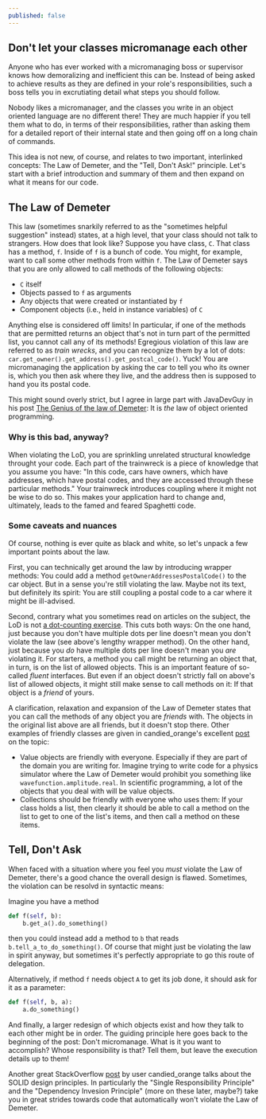 ```yaml
---
published: false
---
```

## Don't let your classes micromanage each other

Anyone who has ever worked with a micromanaging boss or supervisor knows how demoralizing and inefficient this can be. Instead of being asked to achieve results as they are defined in your role's responsibilities, such a boss tells you in excrutiating detail what steps you should follow.

Nobody likes a micromanager, and the classes you write in an object oriented language are no different there! They are much happier if you tell them what to do, in terms of their responsibilities, rather than asking them for a detailed report of their internal state and then going off on a long chain of commands.

This idea is not new, of course, and relates to two important, interlinked concepts: The Law of Demeter, and the "Tell, Don't Ask!" principle. Let's start with a brief introduction and summary of them and then expand on what it means for our code.

## The Law of Demeter

This law (sometimes snarkily referred to as the "sometimes helpful suggestion" instead) states, at a high level, that your class should not talk to strangers. How does that look like? Suppose you have class, `C`. That class has a method, `f`. Inside of `f` is a bunch of code. You might, for example, want to call some other methods from within `f`. The Law of Demeter says that you are only allowed to call methods of the following objects:

- `C` itself
- Objects passed to `f` as arguments
- Any objects that were created or instantiated by `f`
- Component objects (i.e., held in instance variables) of `C`

Anything else is considered off limits! In particular, if one of the methods that are permitted returns an object that's not in turn part of the permitted list, you cannot call any of its methods! Egregious violation of this law are referred to as _train wrecks_, and you can recognize them by a lot of dots: `car.get_owner().get_address().get_postcal_code()`. Yuck! You are micromanaging the application by asking the car to tell you who its owner is, which you then ask where they live, and the address then is supposed to hand you its postal code.

This might sound overly strict, but I agree in large part with JavaDevGuy in his post [The Genius of the law of Demeter](https://javadevguy.wordpress.com/2017/05/14/the-genius-of-the-law-of-demeter/): It is _the_ law of object oriented programming.

### Why is this bad, anyway?

When violating the LoD, you are sprinkling unrelated structural knowledge throught your code. Each part of the trainwreck is a piece of knowledge that you assume you have: "In this code, cars have owners, which have addresses, which have postal codes, and they are accessed through these particular methods." Your trainwreck introduces coupling where it might not be wise to do so. This makes your application hard to change and, ultimately, leads to the famed and feared Spaghetti code.

### Some caveats and nuances

Of course, nothing is ever quite as black and white, so let's unpack a few important points about the law.

First, you can technically get around the law by introducing wrapper methods: You could add a method `getOwnerAddressesPostalCode()` to the car object. But in a sense you're still violating the law. Maybe not its text, but definitely its spirit: You are still coupling a postal code to a car where it might be ill-advised.

Second, contrary what you sometimes read on articles on the subject, the LoD is not [a dot-counting exercise](https://haacked.com/archive/2009/07/14/law-of-demeter-dot-counting.aspx/). This cuts both ways: On the one hand, just because you don't have multiple dots per line doesn't mean you don't violate the law (see above's lengthy wrapper method). On the other hand, just because you _do_ have multiple dots per line doesn't mean you _are_ violating it. For starters, a method you call might be returning an object that, in turn, is on the list of allowed objects. This is an important feature of so-called _fluent_ interfaces. But even if an object doesn't strictly fall on above's list of allowed objects, it might still make sense to call methods on it: If that object is a _friend_ of yours.

A clarification, relaxation and expansion of the Law of Demeter states that you can call the methods of any object you are _friends_ with. The objects in the original list above are all friends, but it doesn't stop there. Other examples of friendly classes are given in candied_orange's excellent [post](https://softwareengineering.stackexchange.com/a/322645/161522) on the topic:

- Value objects are friendly with everyone. Especially if they are part of the domain you are writing for. Imagine trying to write code for a physics simulator where the Law of Demeter would prohibit you something like `wavefunction.amplitude.real`. In scientific programming, a lot of the objects that you deal with will be value objects.
- Collections should be friendly with everyone who uses them: If your class holds a list, then clearly it should be able to call a method on the list to get to one of the list's items, and then call a method on these items.

## Tell, Don't Ask

When faced with a situation where you feel you _must_ violate the Law of Demeter, there's a good chance the overall design is flawed. Sometimes, the violation can be resolvd in syntactic means:

Imagine you have a method

```python
def f(self, b):
    b.get_a().do_something()
```

then you could instead add a method to `b` that reads `b.tell_a_to_do_something()`. Of course that might just be violating the law in spirit anyway, but sometimes it's perfectly appropriate to go this route of delegation.

Alternatively, if method `f` needs object `A` to get its job done, it should ask for it as a parameter:

```python
def f(self, b, a):
    a.do_something()
```

And finally, a larger redesign of which objects exist and how they talk to each other might be in order. The guiding principle here goes back to the beginning of the post: Don't micromanage. What is it you want to accomplish? Whose responsibility is that? Tell them, but leave the execution details up to them!

Another great StackOverflow [post](https://softwareengineering.stackexchange.com/a/284146/161522) by user candied_orange talks about the SOLID design principles. In particularly the "Single Responsibility Principle" and the "Dependency Invesion Principle" (more on these later, maybe?) take you in great strides towards code that automatically won't violate the Law of Demeter.